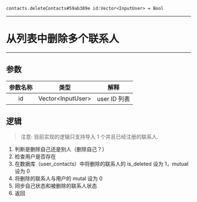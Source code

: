 ```
contacts.deleteContacts#59ab389e id:Vector<InputUser> = Bool
```

---
# 从列表中删除多个联系人
---

## 参数
参数名称 | 类型 | 解释
:-: | :-: | :-:
id | Vector\<InputUser\>| user ID 列表

## 逻辑
> 注意: 目前实现的逻辑只支持导入 1 个并且已经注册的联系人.

1. 判断是删除自己还是别人（删除自己？）
2. 检查用户是否存在
3. 在数据库（user_contacts）中将删除的联系人的 is_deleted 设为 1，mutual 设为 0
4. 将删除的联系人与用户的 mutal 设为 0 
5. 同步自己状态和被删除的联系人状态
6. 返回